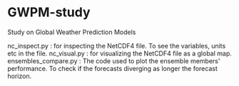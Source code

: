 # GWPM-study
Study on Global Weather Prediction Models

nc_inspect.py : for inspecting the NetCDF4 file. To see the variables, units etc in the file.
nc_visual.py : for visualizing the NetCDF4 file as a global map. 
ensembles_compare.py : The code used to plot the ensemble members' performance. To check if the forecasts diverging as longer the forecast horizon.
